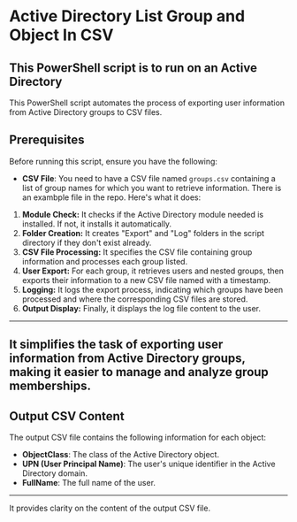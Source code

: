 # Active Directory List Group and Object In CSV 
## This PowerShell script is to run on an Active Directory

This PowerShell script automates the process of exporting user information from Active Directory groups to CSV files. 
## Prerequisites
Before running this script, ensure you have the following:
- **CSV File**: You need to have a CSV file named `groups.csv` containing a list of group names for which you want to retrieve information. There is an exambple file in the repo.
Here's what it does:
1. **Module Check:** It checks if the Active Directory module needed is installed. If not, it installs it automatically.
2. **Folder Creation:** It creates "Export" and "Log" folders in the script directory if they don't exist already.
3. **CSV File Processing:** It specifies the CSV file containing group information and processes each group listed.
4. **User Export:** For each group, it retrieves users and nested groups, then exports their information to a new CSV file named with a timestamp.
5. **Logging:** It logs the export process, indicating which groups have been processed and where the corresponding CSV files are stored.
6. **Output Display:** Finally, it displays the log file content to the user.
---
It simplifies the task of exporting user information from Active Directory groups, making it easier to manage and analyze group memberships.
---
## Output CSV Content
The output CSV file contains the following information for each object:
- **ObjectClass**: The class of the Active Directory object.
- **UPN (User Principal Name)**: The user's unique identifier in the Active Directory domain.
- **FullName**: The full name of the user.
--- 
It provides clarity on the content of the output CSV file.
